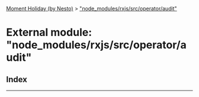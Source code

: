 [Moment Holiday (by Nesto)](../README.md) > ["node_modules/rxjs/src/operator/audit"](../modules/_node_modules_rxjs_src_operator_audit_.md)

# External module: "node_modules/rxjs/src/operator/audit"

## Index

---

